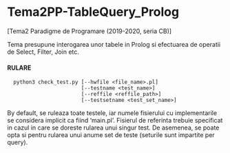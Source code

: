 # Tema2PP-TableQuery_Prolog
[Tema2 Paradigme de Programare (2019-2020, seria CB)] 

Tema presupune interogarea unor tabele in Prolog si efectuarea de operatii de Select, Filter, Join etc.


#### RULARE

      python3 check_test.py [--hwfile <file_name>.pl]
                            [--testname <test_name>]
                            [--reffile <reffile_path>]
                            [--testsetname <test_set_name>]
                 
By default, se ruleaza toate testele, iar numele fisierului cu implementarile se considera implicit
ca fiind ‘main.pl’. Fisierul de referinta trebuie specificat in cazul in care se doreste rularea unui
singur test. De asemenea, se poate opta si pentru rularea unui anume set de teste (seturile sunt
impartite per query).
